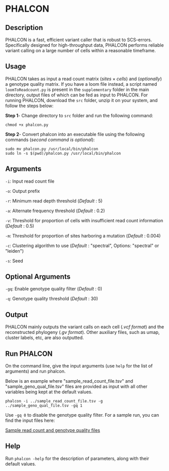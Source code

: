 # PHALCON
## Description
PHALCON is a fast, efficient variant caller that is robust to SCS-errors. Specifically designed for high-throughput data, PHALCON performs reliable variant calling on a large number of cells within a reasonable timeframe. 

## Usage
PHALCON takes as input a read count matrix $(sites \times cells)$ and (_optionally_) a genotype quality matrix. If you have a loom file instead, a script named ```loomToReadcount.py``` is present in the ```supplementary``` folder in the main directory, output files of which can be fed as input to PHALCON.
For running PHALCON, download the ```src``` folder, unzip it on your system, and follow the steps below:

**Step 1**- Change directory to ```src``` folder and run the following command:
```
chmod +x phalcon.py
```
**Step 2**- Convert phalcon into an executable file using the following commands (_second command is optional_):
```
sudo mv phalcon.py /usr/local/bin/phalcon
sudo ln -s $(pwd)/phalcon.py /usr/local/bin/phalcon
```
## Arguments
```-i```: Input read count file

```-o```: Output prefix

```-r```: Minimum read depth threshold (_Default_ : 5)

```-a```: Alternate frequency threshold (_Default_ : 0.2)

```-v```: Threshold for proportion of cells with insufficient read count information (_Default_ : 0.5)

```-m```: Threshold for proportion of sites harboring a mutation (_Default_ : 0.004)

```-c```: Clustering algorithm to use (_Default_ : "spectral", Options: "spectral" or "leiden")

```-s```: Seed

## Optional Arguments
```-gq```: Enable genotype quality filter (_Default_ : 0)

```-q```: Genotype quality threshold (_Default_ : 30)

## Output

PHALCON mainly outputs the variant calls on each cell (_.vcf format_) and the reconstructed phylogeny (_.gv format_). Other auxiliary files, such as umap, cluster labels, etc, are also outputted.

## Run PHALCON

On the command line, give the input arguments (use ```help``` for the list of arguments) and run phalcon.

Below is an example where "sample_read_count_file.tsv" and "sample_geno_qual_file.tsv" files are provided as input with all other variables being kept at the default values.
```
phalcon -i ../sample_read_count_file.tsv -g ../sample_geno_qual_file.tsv -gq 1
```
Use ```-gq 0``` to disable the genotype quality filter. For a sample run, you can find the input files here:

[Sample read count and genotype quality files](https://drive.google.com/drive/u/1/folders/1DuhxBdxZNmsljerC1NVS12M_1r0B4Sbw)

## Help
Run ```phalcon -help``` for the description of parameters, along with their default values.
